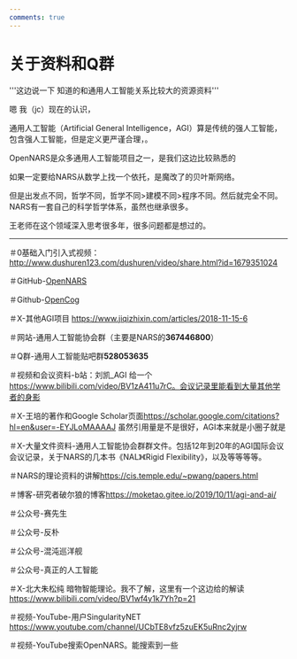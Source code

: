 ```yaml
---
comments: true
---
```


# 关于资料和Q群

'''这边说一下 知道的和通用人工智能关系比较大的资源资料'''

嗯 我（jc）现在的认识，

通用人工智能（Artificial General Intelligence，AGI）算是传统的强人工智能，包含强人工智能，但是定义更严谨合理，。

OpenNARS是众多通用人工智能项目之一，是我们这边比较熟悉的

如果一定要给NARS从数学上找一个依托，是魔改了的贝叶斯网络。

但是出发点不同，哲学不同，哲学不同>建模不同>程序不同。然后就完全不同。NARS有一套自己的科学哲学体系，虽然也继承很多。

王老师在这个领域深入思考很多年，很多问题都是想过的。

---

＃0基础入门引入式视频：<http://www.dushuren123.com/dushuren/video/share.html?id=1679351024>

＃GitHub-[OpenNARS](http://www.opennars.org/)

＃Github-[OpenCog](https://wiki.opencog.org/w/The_Open_Cognition_Project)

＃X-其他AGI项目 <https://www.jiqizhixin.com/articles/2018-11-15-6>

＃网站-通用人工智能协会群（主要是NARS的**367446800**）

＃Q群-通用人工智能贴吧群**528053635**

＃视频和会议资料-b站：刘凯_AGI 给一个<https://www.bilibili.com/video/BV1zA411u7rC。会议记录里能看到大量其他学者的身影>

＃X-王培的著作和Google Scholar页面<https://scholar.google.com/citations?hl=en&user=-EYJLoMAAAAJ> 虽然引用量是不是很好，AGI本来就是小圈子就是

＃X-大量文件资料-通用人工智能协会群群文件。包括12年到20年的AGI国际会议会议记录，关于NARS的几本书《NAL》《Rigid Flexibility》，以及等等等等。

＃NARS的理论资料的讲解<https://cis.temple.edu/~pwang/papers.html>

＃博客-研究者破尔狼的博客<https://moketao.gitee.io/2019/10/11/agi-and-ai/>

＃公众号-赛先生

＃公众号-反朴

＃公众号-混沌巡洋舰

＃公众号-真正的人工智能

＃X-北大朱松纯 暗物智能理论。我不了解，这里有一个这边给的解读 <https://www.bilibili.com/video/BV1wf4y1k7Yh?p=21>

＃视频-YouTube-用户SingularityNET <https://www.youtube.com/channel/UCbTE8vfz5zuEK5uRnc2yjrw>

＃视频-YouTube搜索OpenNARS。能搜索到一些
